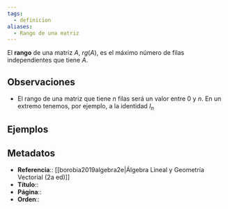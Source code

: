 ```yaml
---
tags:
  - definicion
aliases:
  - Rango de una matriz
---
```

El **rango** de una matriz $A$, $rg(A)$, es el máximo número de filas independientes que tiene $A$.

## Observaciones
- El rango de una matriz que tiene $n$ filas será un valor entre $0$ y $n$. En un extremo tenemos, por ejemplo, a la identidad $I_n$ 

## Ejemplos

## Metadatos
- **Referencia**:: [[borobia2019algebra2e|Álgebra Lineal y Geometría Vectorial (2a ed)]]
- **Título**::
- **Página**::
- **Orden**::
